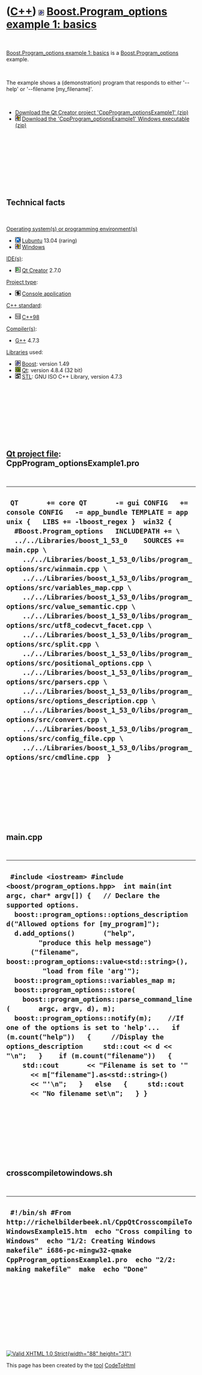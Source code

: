 



 

 

 

 

 

([C++](Cpp.htm)) ![Boost](PicBoost.png) [Boost.Program\_options example 1: basics](CppProgram_optionsExample1.htm)
==================================================================================================================

 

[Boost.Program\_options example 1:
basics](CppProgram_optionsExample1.htm) is a
[Boost.Program\_options](CppProgram_options.htm) example.

 

The example shows a (demonstration) program that responds to either
'--help' or '--filename \[my\_filename\]'.

 

-   [Download the Qt Creator project
    'CppProgram\_optionsExample1' (zip)](CppProgram_optionsExample1.zip)
-   ![Windows](PicWindows.png) [Download the
    'CppProgram\_optionsExample1' Windows
    executable (zip)](CppProgram_optionsExample1Exe.zip)

 

 

 

 

 

Technical facts
---------------

 

[Operating system(s) or programming environment(s)](CppOs.htm)

-   ![Lubuntu](PicLubuntu.png) [Lubuntu](CppLubuntu.htm) 13.04 (raring)
-   ![Windows](PicWindows.png) [Windows](CppWindows.htm)

[IDE(s)](CppIde.htm):

-   ![Qt Creator](PicQtCreator.png) [Qt Creator](CppQtCreator.htm) 2.7.0

[Project type](CppQtProjectType.htm):

-   ![console](PicConsole.png) [Console
    application](CppConsoleApplication.htm)

[C++ standard](CppStandard.htm):

-   ![C++98](PicCpp98.png) [C++98](Cpp98.htm)

[Compiler(s)](CppCompiler.htm):

-   [G++](CppGpp.htm) 4.7.3

[Libraries](CppLibrary.htm) used:

-   ![Boost](PicBoost.png) [Boost](CppBoost.htm): version 1.49
-   ![Qt](PicQt.png) [Qt](CppQt.htm): version 4.8.4 (32 bit)
-   ![STL](PicStl.png) [STL](CppStl.htm): GNU ISO C++ Library, version
    4.7.3

 

 

 

 

 

[Qt project file](CppQtProjectFile.htm): CppProgram\_optionsExample1.pro
------------------------------------------------------------------------

 

  ------------------------------------------------------------------------------------------------------------------------------------------------------------------------------------------------------------------------------------------------------------------------------------------------------------------------------------------------------------------------------------------------------------------------------------------------------------------------------------------------------------------------------------------------------------------------------------------------------------------------------------------------------------------------------------------------------------------------------------------------------------------------------------------------------------------------------------------------------------------------------------------------------------------------------------------------------------------------------------------------------------------------------------------------------------------------------------------------------------------------
  ` QT       += core QT       -= gui CONFIG   += console CONFIG   -= app_bundle TEMPLATE = app  unix {   LIBS += -lboost_regex }  win32 {   #Boost.Program_options   INCLUDEPATH += \   ../../Libraries/boost_1_53_0    SOURCES += main.cpp \     ../../Libraries/boost_1_53_0/libs/program_options/src/winmain.cpp \     ../../Libraries/boost_1_53_0/libs/program_options/src/variables_map.cpp \     ../../Libraries/boost_1_53_0/libs/program_options/src/value_semantic.cpp \     ../../Libraries/boost_1_53_0/libs/program_options/src/utf8_codecvt_facet.cpp \     ../../Libraries/boost_1_53_0/libs/program_options/src/split.cpp \     ../../Libraries/boost_1_53_0/libs/program_options/src/positional_options.cpp \     ../../Libraries/boost_1_53_0/libs/program_options/src/parsers.cpp \     ../../Libraries/boost_1_53_0/libs/program_options/src/options_description.cpp \     ../../Libraries/boost_1_53_0/libs/program_options/src/convert.cpp \     ../../Libraries/boost_1_53_0/libs/program_options/src/config_file.cpp \     ../../Libraries/boost_1_53_0/libs/program_options/src/cmdline.cpp  }`
  ------------------------------------------------------------------------------------------------------------------------------------------------------------------------------------------------------------------------------------------------------------------------------------------------------------------------------------------------------------------------------------------------------------------------------------------------------------------------------------------------------------------------------------------------------------------------------------------------------------------------------------------------------------------------------------------------------------------------------------------------------------------------------------------------------------------------------------------------------------------------------------------------------------------------------------------------------------------------------------------------------------------------------------------------------------------------------------------------------------------------

 

 

 

 

 

main.cpp
--------

 

  ----------------------------------------------------------------------------------------------------------------------------------------------------------------------------------------------------------------------------------------------------------------------------------------------------------------------------------------------------------------------------------------------------------------------------------------------------------------------------------------------------------------------------------------------------------------------------------------------------------------------------------------------------------------------------------------------------------------------------------------------------------------------------------------------------------------------------------------------------------------------------------------------------------------------------------------------------------------
  ` #include <iostream> #include <boost/program_options.hpp>  int main(int argc, char* argv[]) {   // Declare the supported options.   boost::program_options::options_description d("Allowed options for [my_program]");   d.add_options()       ("help",         "produce this help message")       ("filename",          boost::program_options::value<std::string>(),          "load from file 'arg'");    boost::program_options::variables_map m;   boost::program_options::store(     boost::program_options::parse_command_line(       argc, argv, d), m);   boost::program_options::notify(m);    //If one of the options is set to 'help'...   if (m.count("help"))   {     //Display the options_description     std::cout << d << "\n";   }    if (m.count("filename"))   {     std::cout       << "Filename is set to '"       << m["filename"].as<std::string>()       << "'\n";   }   else   {     std::cout       << "No filename set\n";   } }`
  ----------------------------------------------------------------------------------------------------------------------------------------------------------------------------------------------------------------------------------------------------------------------------------------------------------------------------------------------------------------------------------------------------------------------------------------------------------------------------------------------------------------------------------------------------------------------------------------------------------------------------------------------------------------------------------------------------------------------------------------------------------------------------------------------------------------------------------------------------------------------------------------------------------------------------------------------------------------

 

 

 

 

 

crosscompiletowindows.sh
------------------------

 

  ----------------------------------------------------------------------------------------------------------------------------------------------------------------------------------------------------------------------------------------------------------------------
  ` #!/bin/sh #From http://richelbilderbeek.nl/CppQtCrosscompileToWindowsExample15.htm  echo "Cross compiling to Windows"  echo "1/2: Creating Windows makefile" i686-pc-mingw32-qmake CppProgram_optionsExample1.pro  echo "2/2: making makefile"  make  echo "Done"`
  ----------------------------------------------------------------------------------------------------------------------------------------------------------------------------------------------------------------------------------------------------------------------

 

 

 

 

 





 

[![Valid XHTML 1.0 Strict](valid-xhtml10.png){width="88"
height="31"}](http://validator.w3.org/check?uri=referer)

This page has been created by the [tool](Tools.htm)
[CodeToHtml](ToolCodeToHtml.htm)
